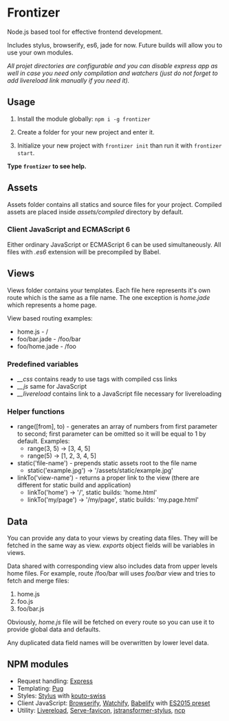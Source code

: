 # Frontizer

Node.js based tool for effective frontend development.

Includes stylus, browserify, es6, jade for now.
Future builds will allow you to use your own modules.

*All projet directories are configurable and you can disable express app as well in case you need only
compilation and watchers (just do not forget to add livereload link manually if you need it).*

## Usage

1. Install the module globally: `npm i -g frontizer`

2. Create a folder for your new project and enter it.

3. Initialize your new project with `frontizer init` than run it with `frontizer start`.

**Type `frontizer` to see help.**

## Assets

Assets folder contains all statics and source files for your project.
Compiled assets are placed inside *assets/compiled* directory by default.

### Client JavaScript and ECMAScript 6

Either ordinary JavaScript or ECMAScript 6 can be used simultaneously.
All files with *.es6* extension will be precompiled by Babel.

## Views

Views folder contains your templates. Each file here represents it's own route which is the same as a file name.
The one exception is *home.jade* which represents a home page.

View based routing examples:

* home.js - /
* foo/bar.jade - /foo/bar
* foo/home.jade - /foo

### Predefined variables

* *__css* contains ready to use <link> tags with compiled css links
* *__js* same for JavaScript
* *__livereload* contains link to a JavaScript file necessary for livereloading

### Helper functions

* range([from], to) - generates an array of numbers from first parameter to second; first parameter can be omitted so it will be equal to 1 by default. Examples:
  * range(3, 5) -> [3, 4, 5]
  * range(5) -> [1, 2, 3, 4, 5]
* static('file-name') - prepends static assets root to the file name
  * static('example.jpg') -> '/assets/static/example.jpg'
* linkTo('view-name') - returns a proper link to the view (there are different for static build and application)
  * linkTo('home') -> '/', static builds: 'home.html'
  * linkTo('my/page') -> '/my/page', static builds: 'my.page.html'

## Data

You can provide any data to your views by creating data files. They will be fetched in the same way as view.
*exports* object fields will be variables in views.

Data shared with corresponding view also includes data from upper levels home files.
For example, route /foo/bar will uses *foo/bar* view and tries to fetch and merge files:

1. home.js
2. foo.js
3. foo/bar.js

Obviously, *home.js* file will be fetched on every route so you can use it to provide global data and defaults.

Any duplicated data field names will be overwritten by lower level data.

## NPM modules

* Request handling: [Express](http://expressjs.com)
* Templating: [Pug](http://jade-lang.com)
* Styles: [Stylus](http://learnboost.github.io/stylus/) with [kouto-swiss](http://kouto-swiss.io)
* Client JavaScript:
	[Browserify](http://browserify.org),
	[Watchify](https://github.com/substack/watchify),
	[Babelify](https://github.com/babel/babelify) with
	[ES2015 preset](https://github.com/babel/babel/tree/master/packages/babel-preset-es2015)
* Utility:
	[Livereload](https://github.com/napcs/node-livereload),
	[Serve-favicon](https://github.com/expressjs/serve-favicon),
	[jstransformer-stylus](https://github.com/jstransformers/jstransformer-stylus),
	[ncp](https://github.com/AvianFlu/ncp)
